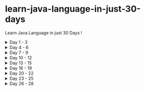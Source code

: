 # learn-java-language-in-just-30-days
Learn Java Language in just 30 Days !

<details>
<summary>Day 1 - 3</summary>

YOUR TABLE

</details>

<details>
<summary>Day 4 - 6</summary>

YOUR TABLE

</details>

<details>
<summary>Day 7 - 9</summary>

YOUR TABLE

</details>

<details>
<summary>Day 10 - 12</summary>

YOUR TABLE

</details>

<details>
<summary>Day 13 - 15</summary>

YOUR TABLE

</details>

<details>
<summary>Day 16 - 19</summary>

YOUR TABLE

</details>

<details>
<summary>Day 20 - 22</summary>

YOUR TABLE

</details>

<details>
<summary>Day 23 - 25</summary>

YOUR TABLE

</details>

<details>
<summary>Day 26 - 28</summary>

YOUR TABLE

</details>